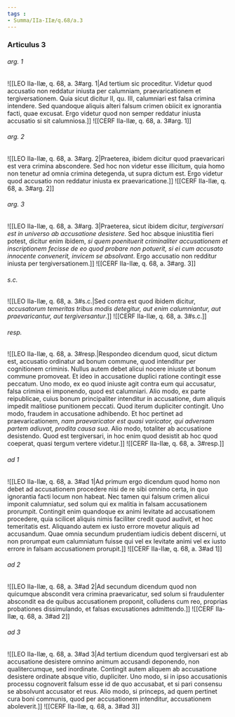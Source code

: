 ```yaml
---
tags : 
- Summa/IIa-IIæ/q.68/a.3
---
```


### Articulus 3

###### arg. 1
![[LEO IIa-IIæ, q. 68, a. 3#arg. 1|Ad tertium sic proceditur. Videtur quod accusatio non reddatur iniusta per calumniam, praevaricationem et tergiversationem. Quia sicut dicitur II, qu. III, calumniari est falsa crimina intendere. Sed quandoque aliquis alteri falsum crimen obiicit ex ignorantia facti, quae excusat. Ergo videtur quod non semper reddatur iniusta accusatio si sit calumniosa.]]
![[CERF IIa-IIæ, q. 68, a. 3#arg. 1]]

###### arg. 2
![[LEO IIa-IIæ, q. 68, a. 3#arg. 2|Praeterea, ibidem dicitur quod praevaricari est vera crimina abscondere. Sed hoc non videtur esse illicitum, quia homo non tenetur ad omnia crimina detegenda, ut supra dictum est. Ergo videtur quod accusatio non reddatur iniusta ex praevaricatione.]]
![[CERF IIa-IIæ, q. 68, a. 3#arg. 2]]

###### arg. 3
![[LEO IIa-IIæ, q. 68, a. 3#arg. 3|Praeterea, sicut ibidem dicitur, *tergiversari est in universo ab accusatione desistere*. Sed hoc absque iniustitia fieri potest, dicitur enim ibidem, *si quem poenituerit criminaliter accusationem et inscriptionem fecisse de eo quod probare non potuerit, si ei cum accusato innocente convenerit, invicem se absolvant*. Ergo accusatio non redditur iniusta per tergiversationem.]]
![[CERF IIa-IIæ, q. 68, a. 3#arg. 3]]

###### s.c.
![[LEO IIa-IIæ, q. 68, a. 3#s.c.|Sed contra est quod ibidem dicitur, *accusatorum temeritas tribus modis detegitur, aut enim calumniantur, aut praevaricantur, aut tergiversantur*.]]
![[CERF IIa-IIæ, q. 68, a. 3#s.c.]]

###### resp.
![[LEO IIa-IIæ, q. 68, a. 3#resp.|Respondeo dicendum quod, sicut dictum est, accusatio ordinatur ad bonum commune, quod intenditur per cognitionem criminis. Nullus autem debet alicui nocere iniuste ut bonum commune promoveat. Et ideo in accusatione duplici ratione contingit esse peccatum. Uno modo, ex eo quod iniuste agit contra eum qui accusatur, falsa crimina ei imponendo, quod est calumniari. Alio modo, ex parte reipublicae, cuius bonum principaliter intenditur in accusatione, dum aliquis impedit malitiose punitionem peccati. Quod iterum dupliciter contingit. Uno modo, fraudem in accusatione adhibendo. Et hoc pertinet ad praevaricationem, *nam praevaricator est quasi varicator, qui adversam partem adiuvat, prodita causa sua*. Alio modo, totaliter ab accusatione desistendo. Quod est tergiversari, in hoc enim quod desistit ab hoc quod coeperat, quasi tergum vertere videtur.]]
![[CERF IIa-IIæ, q. 68, a. 3#resp.]]

###### ad 1
![[LEO IIa-IIæ, q. 68, a. 3#ad 1|Ad primum ergo dicendum quod homo non debet ad accusationem procedere nisi de re sibi omnino certa, in quo ignorantia facti locum non habeat. Nec tamen qui falsum crimen alicui imponit calumniatur, sed solum qui ex malitia in falsam accusationem prorumpit. Contingit enim quandoque ex animi levitate ad accusationem procedere, quia scilicet aliquis nimis faciliter credit quod audivit, et hoc temeritatis est. Aliquando autem ex iusto errore movetur aliquis ad accusandum. Quae omnia secundum prudentiam iudicis debent discerni, ut non prorumpat eum calumniatum fuisse qui vel ex levitate animi vel ex iusto errore in falsam accusationem prorupit.]]
![[CERF IIa-IIæ, q. 68, a. 3#ad 1]]

###### ad 2
![[LEO IIa-IIæ, q. 68, a. 3#ad 2|Ad secundum dicendum quod non quicumque abscondit vera crimina praevaricatur, sed solum si fraudulenter abscondit ea de quibus accusationem proponit, colludens cum reo, proprias probationes dissimulando, et falsas excusationes admittendo.]]
![[CERF IIa-IIæ, q. 68, a. 3#ad 2]]

###### ad 3
![[LEO IIa-IIæ, q. 68, a. 3#ad 3|Ad tertium dicendum quod tergiversari est ab accusatione desistere omnino animum accusandi deponendo, non qualitercumque, sed inordinate. Contingit autem aliquem ab accusatione desistere ordinate absque vitio, dupliciter. Uno modo, si in ipso accusationis processu cognoverit falsum esse id de quo accusabat, et si pari consensu se absolvunt accusator et reus. Alio modo, si princeps, ad quem pertinet cura boni communis, quod per accusationem intenditur, accusationem aboleverit.]]
![[CERF IIa-IIæ, q. 68, a. 3#ad 3]]

